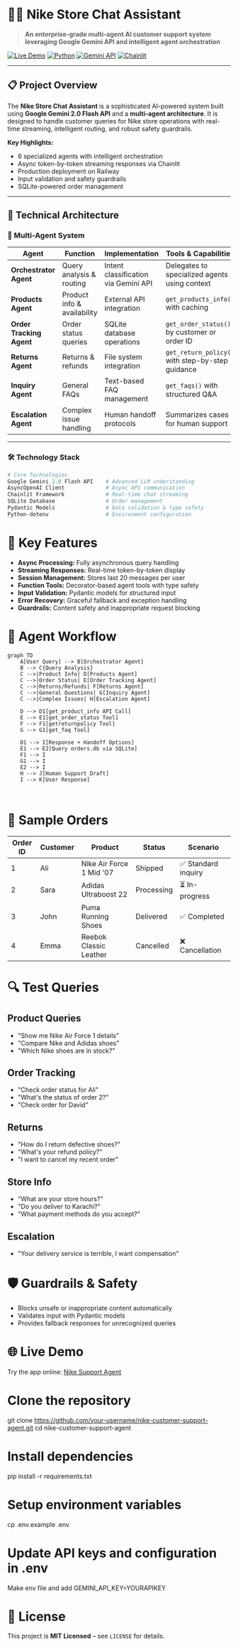 # 🏃‍♂️ Nike Store Chat Assistant

> **An enterprise-grade multi-agent AI customer support system leveraging Google Gemini API and intelligent agent orchestration**

[![Live Demo](https://img.shields.io/badge/Live%20Demo-View%20App-blue?style=for-the-badge)](https://nike-support-agent.up.railway.app)
[![Python](https://img.shields.io/badge/Python-3.8+-green?style=for-the-badge&logo=python)](https://www.python.org/)
[![Gemini API](https://img.shields.io/badge/Google-Gemini%202.0%20Flash-orange?style=for-the-badge&logo=google)](https://gemini.google.com/)
[![Chainlit](https://img.shields.io/badge/Chainlit-Streaming-purple?style=for-the-badge)](https://chainlit.io/)

---

## 📋 Project Overview

The **Nike Store Chat Assistant** is a sophisticated AI-powered system built using **Google Gemini 2.0 Flash API** and a **multi-agent architecture**. It is designed to handle customer queries for Nike store operations with real-time streaming, intelligent routing, and robust safety guardrails.

**Key Highlights:**

- 6 specialized agents with intelligent orchestration
- Async token-by-token streaming responses via Chainlit
- Production deployment on Railway
- Input validation and safety guardrails
- SQLite-powered order management

---

## 🚀 Technical Architecture

### 🤖 Multi-Agent System

| Agent | Function | Implementation | Tools & Capabilities |
|-------|---------|----------------|-------------------|
| **Orchestrator Agent** | Query analysis & routing | Intent classification via Gemini API | Delegates to specialized agents using context |
| **Products Agent** | Product info & availability | External API integration | `get_products_info()` with caching |
| **Order Tracking Agent** | Order status queries | SQLite database operations | `get_order_status()` by customer or order ID |
| **Returns Agent** | Returns & refunds | File system integration | `get_return_policy()` with step-by-step guidance |
| **Inquiry Agent** | General FAQs | Text-based FAQ management | `get_faqs()` with structured Q&A |
| **Escalation Agent** | Complex issue handling | Human handoff protocols | Summarizes cases for human support |

---

### 🛠️ Technology Stack

```python
# Core Technologies
Google Gemini 2.0 Flash API    # Advanced LLM understanding
AsyncOpenAI Client             # Async API communication
Chainlit Framework             # Real-time chat streaming
SQLite Database                # Order management
Pydantic Models                # Data validation & type safety
Python-dotenv                  # Environment configuration


```

# 🔧 Key Features

- **Async Processing:** Fully asynchronous query handling  
- **Streaming Responses:** Real-time token-by-token display  
- **Session Management:** Stores last 20 messages per user  
- **Function Tools:** Decorator-based agent tools with type safety  
- **Input Validation:** Pydantic models for structured input  
- **Error Recovery:** Graceful fallback and exception handling  
- **Guardrails:** Content safety and inappropriate request blocking


# 🔄 Agent Workflow

```mermaid
graph TD
    A[User Query] --> B[Orchestrator Agent]
    B --> C{Query Analysis}
    C -->|Product Info| D[Products Agent]
    C -->|Order Status| E[Order Tracking Agent]
    C -->|Returns/Refunds| F[Returns Agent]
    C -->|General Questions| G[Inquiry Agent]
    C -->|Complex Issues| H[Escalation Agent]
    
    D --> D1[get_product_info API Call]
    E --> E1[get_order_status Tool]
    F --> F1[getreturnpolicy Tool]
    G --> G1[get_faq Tool]
    
    D1 --> I[Response + Handoff Options]
    E1 --> E2[Query orders.db via SQLite]
    F1 --> I
    G1 --> I
    E2 --> I
    H --> J[Human Support Draft]
    I --> K[User Response]
    


```

# 🛒 Sample Orders

| Order ID | Customer | Product                     | Status      | Scenario               |
|----------|----------|-----------------------------|------------|-----------------------|
| 1        | Ali      | Nike Air Force 1 Mid '07    | Shipped     | ✅ Standard inquiry    |
| 2        | Sara     | Adidas Ultraboost 22        | Processing  | ⏳ In-progress         |
| 3        | John     | Puma Running Shoes          | Delivered   | ✅ Completed           |
| 4        | Emma     | Reebok Classic Leather      | Cancelled   | ❌ Cancellation        |


# 🔍 Test Queries

## Product Queries
- "Show me Nike Air Force 1 details"  
- "Compare Nike and Adidas shoes"  
- "Which Nike shoes are in stock?"  

## Order Tracking
- "Check order status for Ali"  
- "What's the status of order 2?"  
- "Check order for David"  
## Returns
- "How do I return defective shoes?"  
- "What's your refund policy?"  
- "I want to cancel my recent order"  

## Store Info
- "What are your store hours?"  
- "Do you deliver to Karachi?"  
- "What payment methods do you accept?"  

## Escalation
- "Your delivery service is terrible, I want compensation"  


# 🛡️ Guardrails & Safety

- Blocks unsafe or inappropriate content automatically  
- Validates input with Pydantic models  
- Provides fallback responses for unrecognized queries  

# 🌐 Live Demo

Try the app online: [Nike Support Agent](https://nike-support-agent.up.railway.app)


# Clone the repository
git clone https://github.com/your-username/nike-customer-support-agent.git
cd nike-customer-support-agent

# Install dependencies
pip install -r requirements.txt

# Setup environment variables
cp .env.example .env
# Update API keys and configuration in .env
Make env file and add GEMINI_API_KEY=YOURAPIKEY
# 📝 License

This project is **MIT Licensed** – see `LICENSE` for details.



